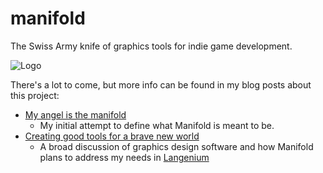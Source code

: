 # manifold
The Swiss Army knife of graphics tools for indie game development.

![Logo](https://cdn.rawgit.com/paulbrzeski/manifold/master/manifold.svg)

There's a lot to come, but more info can be found in my blog posts about this project: 
- [My angel is the manifold](https://medium.com/@mail_59849/my-angel-is-the-manifold-d0b718d03071)
  - My initial attempt to define what Manifold is meant to be.
- [Creating good tools for a brave new world](https://medium.com/@mail_59849/creating-good-tools-for-a-brave-new-world-a85fa2da43cf)
  - A broad discussion of graphics design software and how Manifold plans to address my needs in [Langenium](https://github.com/paulbrzeski/Langenium)

